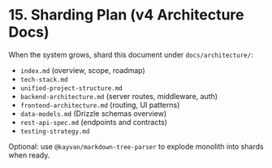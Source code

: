 # 15. Sharding Plan (v4 Architecture Docs)

When the system grows, shard this document under `docs/architecture/`:

- `index.md` (overview, scope, roadmap)
- `tech-stack.md`
- `unified-project-structure.md`
- `backend-architecture.md` (server routes, middleware, auth)
- `frontend-architecture.md` (routing, UI patterns)
- `data-models.md` (Drizzle schemas overview)
- `rest-api-spec.md` (endpoints and contracts)
- `testing-strategy.md`

Optional: use `@kayvan/markdown-tree-parser` to explode monolith into shards when ready.
